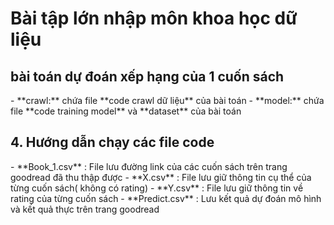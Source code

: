 <h1>Bài tập lớn nhập môn khoa học dữ liệu</h1>
<h2>bài toán dự đoán xếp hạng của 1 cuốn sách</h2>
  - **crawl:** chứa file **code crawl dữ liệu** của bài toán
  - **model:** chứa file **code training model** và **dataset** của bài toán

<h2>4. Hướng dẫn chạy các file code</h2>
    - **Book_1.csv** : File lưu đường link của các cuốn sách trên trang goodread đã thu thập được 
    -	**X.csv** : File lưu giữ thông tin cụ thể của từng cuốn sách( không  có rating) 
    -	**Y.csv** : File lưu giữ thông tin về rating của từng cuốn sách 
    -	**Predict.csv** : Lưu kết quả dự đoán mô hình và kết quả thực trên trang goodread<br><br>
